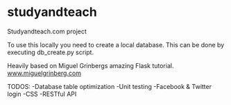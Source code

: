 studyandteach
=============

Studyandteach.com project

To use this locally you need to create a local database. This can be done by executing db_create.py script.

Heavily based on Miguel Grinbergs amazing Flask tutorial.
www.miguelgrinberg.com

TODOS:
-Database table optimization
-Unit testing
-Facebook & Twitter login
-CSS
-RESTful API
